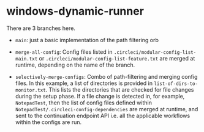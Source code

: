 # windows-dynamic-runner

There are 3 branches here.

* `main`: just a basic implementation of the path filtering orb

* `merge-all-config`: Config files listed in `.circleci/modular-config-list-main.txt` or `.circleci/modular-config-list-feature.txt` are merged at runtime, depending on the name of the branch. 

* `selectively-merge-configs`: Combo of path-filtering and merging config files. In this example, a list of directories is provided in `list-of-dirs-to-monitor.txt`. This lists the directories that are checked for file changes during the setup phase. If a file change is detected in, for example, `NotepadTest`, then the list of config files defined within `NotepadTest/.circleci-config-dependencies` are merged at runtime, and sent to the continuation endpoint API i.e. all the applicable workflows within the configs are run. 
